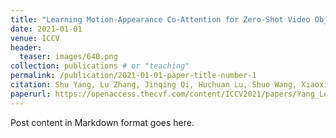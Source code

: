 ```yaml
---
title: "Learning Motion-Appearance Co-Attention for Zero-Shot Video Object Segmentation"
date: 2021-01-01
venue: ICCV
header:
  teaser: images/640.png
collection: publications # or "teaching"
permalink: /publication/2021-01-01-paper-title-number-1
citation: Shu Yang, Lu Zhang, Jinqing Qi, Huchuan Lu, Shuo Wang, Xiaoxing Zhang
paperurl: https://openaccess.thecvf.com/content/ICCV2021/papers/Yang_Learning_Motion-Appearance_Co-Attention_for_Zero-Shot_Video_Object_Segmentation_ICCV_2021_paper.pdf
---
```


Post content in Markdown format goes here.
